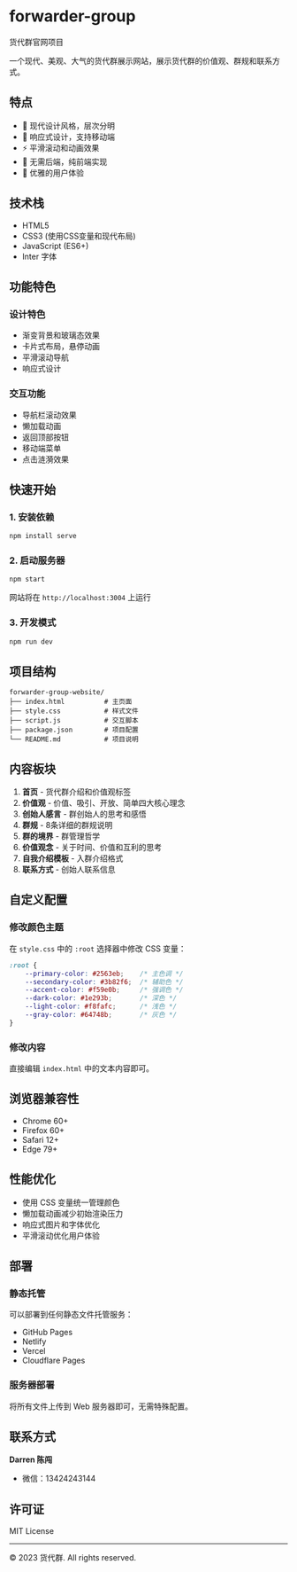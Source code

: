 # forwarder-group
货代群官网项目

一个现代、美观、大气的货代群展示网站，展示货代群的价值观、群规和联系方式。

## 特点

- 🎨 现代设计风格，层次分明
- 📱 响应式设计，支持移动端
- ⚡ 平滑滚动和动画效果
- 🔧 无需后端，纯前端实现
- 🌟 优雅的用户体验

## 技术栈

- HTML5
- CSS3 (使用CSS变量和现代布局)
- JavaScript (ES6+)
- Inter 字体

## 功能特色

### 设计特色
- 渐变背景和玻璃态效果
- 卡片式布局，悬停动画
- 平滑滚动导航
- 响应式设计

### 交互功能
- 导航栏滚动效果
- 懒加载动画
- 返回顶部按钮
- 移动端菜单
- 点击涟漪效果

## 快速开始

### 1. 安装依赖

```bash
npm install serve
```

### 2. 启动服务器

```bash
npm start
```

网站将在 `http://localhost:3004` 上运行

### 3. 开发模式

```bash
npm run dev
```

## 项目结构

```
forwarder-group-website/
├── index.html          # 主页面
├── style.css           # 样式文件
├── script.js           # 交互脚本
├── package.json        # 项目配置
└── README.md           # 项目说明
```

## 内容板块

1. **首页** - 货代群介绍和价值观标签
2. **价值观** - 价值、吸引、开放、简单四大核心理念
3. **创始人感言** - 群创始人的思考和感悟
4. **群规** - 8条详细的群规说明
5. **群的境界** - 群管理哲学
6. **价值观念** - 关于时间、价值和互利的思考
7. **自我介绍模板** - 入群介绍格式
8. **联系方式** - 创始人联系信息

## 自定义配置

### 修改颜色主题

在 `style.css` 中的 `:root` 选择器中修改 CSS 变量：

```css
:root {
    --primary-color: #2563eb;    /* 主色调 */
    --secondary-color: #3b82f6;  /* 辅助色 */
    --accent-color: #f59e0b;     /* 强调色 */
    --dark-color: #1e293b;       /* 深色 */
    --light-color: #f8fafc;      /* 浅色 */
    --gray-color: #64748b;       /* 灰色 */
}
```

### 修改内容

直接编辑 `index.html` 中的文本内容即可。

## 浏览器兼容性

- Chrome 60+
- Firefox 60+
- Safari 12+
- Edge 79+

## 性能优化

- 使用 CSS 变量统一管理颜色
- 懒加载动画减少初始渲染压力
- 响应式图片和字体优化
- 平滑滚动优化用户体验

## 部署

### 静态托管

可以部署到任何静态文件托管服务：

- GitHub Pages
- Netlify  
- Vercel
- Cloudflare Pages

### 服务器部署

将所有文件上传到 Web 服务器即可，无需特殊配置。

## 联系方式

**Darren 陈闯**
- 微信：13424243144

## 许可证

MIT License

---

© 2023 货代群. All rights reserved. 